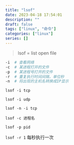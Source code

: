 ```yaml
---
title: "lsof"
date: 2023-04-18 17:54:01
description: ""
draft: false
tags: ["linux", "命令"]
categories: ["linux"]
series: []
---
```


> lsof = list open file

```bash
-i  # 查看网络
-c  # 某进程打开的文件
-p  # 某进程号打开的文件
-r  # 重复执行时间间隔，单位秒
-n  # 将出现的主机名转换成IP显示
```

`lsof -i tcp`

`lsof -i udp`

`lsof -n -i tcp`

`lsof -c 进程名`

`lsof -p pid`

`lsof -r 1` 每秒执行一次
